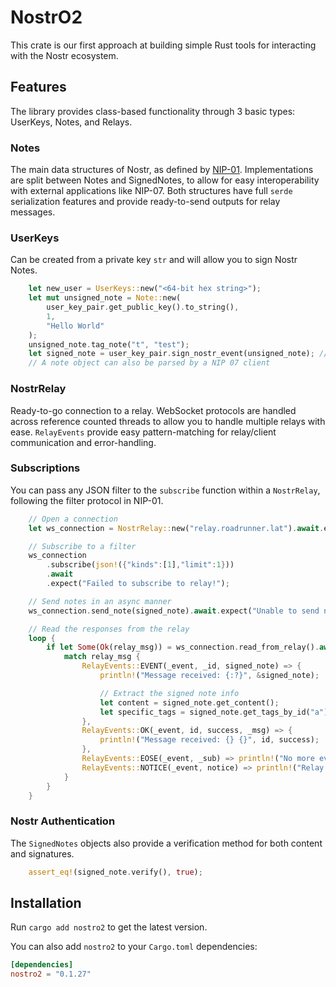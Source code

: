 # NostrO2

This crate is our first approach at building simple Rust tools for interacting with the Nostr ecosystem.

## Features

The library provides class-based functionality through 3 basic types: UserKeys, Notes, and Relays.

### Notes

The main data structures of Nostr, as defined by [NIP-01](https://github.com/nostr-protocol/nips/blob/master/01.md). 
Implementations are split between Notes and SignedNotes, to allow for easy interoperability with external 
applications like NIP-07. Both structures have full `serde`  serialization features and provide 
ready-to-send outputs for relay messages.

### UserKeys

Can be created from a private key `str` and will allow you to sign Nostr Notes.

```rust
    let new_user = UserKeys::new("<64-bit hex string>");
    let mut unsigned_note = Note::new(
        user_key_pair.get_public_key().to_string(),
        1,
        "Hello World"
    );
    unsigned_note.tag_note("t", "test");
    let signed_note = user_key_pair.sign_nostr_event(unsigned_note); // -> SignedNote
    // A note object can also be parsed by a NIP 07 client
```

### NostrRelay

Ready-to-go connection to a relay. WebSocket protocols are handled across reference
counted threads to allow you to handle multiple relays with ease. `RelayEvents` provide 
easy pattern-matching for relay/client communication and error-handling.

### Subscriptions

You can pass any JSON filter to the `subscribe` function within a `NostrRelay`, 
following the filter protocol in NIP-01.

```rust
    // Open a connection
    let ws_connection = NostrRelay::new("relay.roadrunner.lat").await.expect("Failed to connect");

    // Subscribe to a filter
    ws_connection
        .subscribe(json!({"kinds":[1],"limit":1}))
        .await
        .expect("Failed to subscribe to relay!");

    // Send notes in an async manner
    ws_connection.send_note(signed_note).await.expect("Unable to send note");

    // Read the responses from the relay
    loop {
        if let Some(Ok(relay_msg)) = ws_connection.read_from_relay().await {
            match relay_msg {
                RelayEvents::EVENT(_event, _id, signed_note) => {
                    println!("Message received: {:?}", &signed_note);

                    // Extract the signed note info
                    let content = signed_note.get_content();
                    let specific_tags = signed_note.get_tags_by_id("a"); 
                },
                RelayEvents::OK(_event, id, success, _msg) => {
                    println!("Message received: {} {}", id, success);
                },
                RelayEvents::EOSE(_event, _sub) => println!("No more events"),
                RelayEvents::NOTICE(_event, notice) => println!("Relay says: {}", notice),
            }
        }
    }
```

### Nostr Authentication

The `SignedNotes` objects also provide a verification method for both content and signatures.

```rust
    assert_eq!(signed_note.verify(), true);
```

## Installation

Run `cargo add nostro2` to get the latest version.

You can also add `nostro2` to your `Cargo.toml` dependencies:

```toml
[dependencies]
nostro2 = "0.1.27"
```


